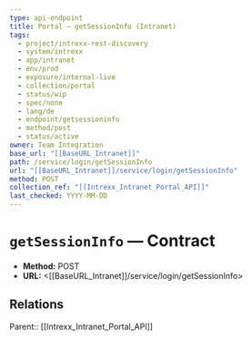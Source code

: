 ```yaml
---
type: api-endpoint
title: Portal — getSessionInfo (Intranet)
tags:
  - project/intrexx-rest-discovery
  - system/intrexx
  - app/intranet
  - env/prod
  - exposure/internal-live
  - collection/portal
  - status/wip
  - spec/none
  - lang/de
  - endpoint/getsessioninfo
  - method/post
  - status/active
owner: Team Integration
base_url: "[[BaseURL_Intranet]]"
path: /service/login/getSessionInfo
url: "[[BaseURL_Intranet]]/service/login/getSessionInfo"
method: POST
collection_ref: "[[Intrexx_Intranet_Portal_API]]"
last_checked: YYYY-MM-DD
---
```


# `getSessionInfo` — Contract
- **Method:** POST
- **URL:** <[[BaseURL_Intranet]]/service/login/getSessionInfo>

## Relations
Parent:: [[Intrexx_Intranet_Portal_API]]
